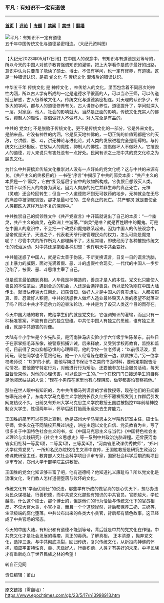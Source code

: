 ### 平凡：有知识不一定有道德

---

#### [首页](../../../..?n13998913) &nbsp;|&nbsp; [评论](../../../../../epoch-comment?n13998913) &nbsp;|&nbsp; [专题](../../../../../epoch-special?n13998913) &nbsp;|&nbsp; [禁闻](../../../../../epoch-news?n13998913) &nbsp;|&nbsp; [禁书](../../../../../books?n13998913) &nbsp;|&nbsp; [翻墙](https://github.com/gfw-breaker/nogfw/blob/master/README.md?n13998913)


<div><img alt="平凡：有知识不一定有道德" class="attachment-djy_600_400 size-djy_600_400 wp-post-image" src="https://i.epochtimes.com/assets/uploads/2020/05/9f6614b9eda57d141d079b781c7f4d02-600x400.jpg"/>
<div class="caption">
 五千年中国传统文化与道德紧密相连。（大纪元资料图）
</div></div><hr/><div class="post_content" id="artbody" itemprop="articleBody">
 <!-- article content begin -->
 <p>
  【大纪元2023年05月17日讯】在中国人的观念中，有知识与有道德是划等号的，所以今天的中国人对孩子教育强调知识的灌输，把上大学看作是孩子最好的出路，意识中认为只要孩子能读了硕士、博士，不仅有学问，也一定有修养，有道德。这是一种错误认识，是把
  <ok href="https://www.epochtimes.com/gb/tag/%E5%85%9A%E6%96%87%E5%8C%96.html">
   党文化
  </ok>
  与
  <ok href="https://www.epochtimes.com/gb/tag/%E4%BC%A0%E7%BB%9F%E6%96%87%E5%8C%96.html">
   传统文化
  </ok>
  混淆后的错误认识。
 </p>
 <article class="wenzhang full clearfix" data-history-node-id="283324" lang="zxx">
  <div class="content">
   <div class="field field--name-body field--type-text-with-summary field--label-hidden field--item">
    <p>
     中华五千年
     <ok href="https://www.epochtimes.com/gb/tag/%E4%BC%A0%E7%BB%9F%E6%96%87%E5%8C%96.html">
      传统文化
     </ok>
     是
     <ok href="https://www.epochtimes.com/gb/tag/%E7%A5%9E%E4%BC%A0%E6%96%87%E5%8C%96.html">
      神传文化
     </ok>
     ，神传给人的文化，里面包含着不同层次的神性内涵，所以古人学有所成的一定是道德水平很高的人，可以当帝王师，可以传道授业解惑，古人很尊敬文化人。传统文化与道德紧密相连。对天理的认识多少，有多大的学问，都与人的道德修养有关。古人讲修心养性，道德提升了，学问就深入一层，对家庭、他人、社会的影响就大，当然是正面的影响。传统文化充实人的佛性，抑制人的魔性，提倡做好人不做坏人。对人完全是有益的。
    </p>
    <p>
     中共的
     <ok href="https://www.epochtimes.com/gb/tag/%E5%85%9A%E6%96%87%E5%8C%96.html">
      党文化
     </ok>
     不是脱胎于传统文化，更不是传统文化的一部分，它是外来文化，是舶来品。它没有神性的内涵，它是反天地神佛的，一切正统的价值观都是它的天敌，它讲假、恶、斗，讲无神论与进化论，对人类的发展进程完全是阻碍的。与传统文化正好相反，它放纵人的魔性，抑制人的佛性，提倡做坏人不做好人，它摧毁人的道德，对人来说只有害处没有一点好处。民间有识之士把中共的党文化称之为魔鬼文化。
    </p>
    <p>
     为什么中共要摈弃传统文化推崇对人没有一点好处的党文化呢？这与中共的来源有关。《共产主义的终极目的》一书在“序言”中揭示了中共的邪灵本质：“共产主义的本质是一个‘邪灵’，它由‘恨’及低层宇宙中的败物所构成，它仇恨且想毁灭人类。它并不以杀死人的肉身为满足，因为人肉身的死亡并非生命的真正死亡，元神 （灵魂）还会轮回转生；但当一个人道德败坏到无可救药的地步，元神就会在无尽的痛苦中被彻底销毁，那才是最可怕的、生命真正的死亡。‘共产邪灵’就是要使全人类都跌入这样万劫不复的深渊中。”
    </p>
    <p>
     中共推崇自己的纲领性文件《共产党宣言》中开篇就说出了自己的本质：“一个幽灵，共产主义的幽灵，在欧洲上空游荡。”“幽灵”是啥？就是百姓眼中的魔鬼。可是在中国人的意识中，不会把一个政党和魔鬼联系起来。因为中国人的传统观念中，皇帝就是天子，天选之子，代表老天爷行驶管理民众的权力，怎么可能是魔鬼呢？！尽管中共的所作所为人都理解不了，太反常理，即使经历了各种摧毁传统文化的政治运动，对中共还是抱着各种幻想：也许明天中共会变好。
    </p>
    <p>
     中共能迷惑了中国人，就是它太善于伪装，不断变换谎言，日复一日的谎言洗脑，加上暴力的威慑，面对充满着假、恶、斗的虚假社会现实，一代代的中国人一步步沦陷了，被假、恶、斗思维主宰了自己。
    </p>
    <p>
     但是谎言最怕遇到真相，人毕竟是神佛造的，善良才是人的本性。党文化只能使人善良的本性蒙尘，遇到合适的机会，人还是会选择善良。所以法轮功刚在中国大陆传出，就很快传遍大江南北，妇孺皆知，做好人才是中国人的真实想法。人都按照真、善、忍做好人积德，中共的诱惑世人做坏人造业最终毁灭人类的愿望不就落空了吗？所以中共才不遗余力的迫害法轮功，中共是为了毁灭人类这个目的而存在。
    </p>
    <p>
     今天中国大陆的教育，教给学生们的就是党文化，它强调知识的灌输，而且只有一种标准答案，不能有自己的独立思维。中共怕中国人有独立的思维，谁有独立思维，就是中共迫害的对像。
    </p>
    <p>
     大陆有个小学生是个少先队员，是河南驻马店实验小学六年级学生陈某东，前些日子在家掌掴毛泽东像，被警察抓捕训诫，后来释放，又受到学校再教育，监控和监视，目前得了类似抑郁恐惧的心理障碍。他的学校一位老师说：“以前很活泼，爱闹玩，现在同学也不愿跟他玩，他一个人经常躲在教室一边，默默抹泪。”另一位学校老师说：“12岁的小孩，要他写悔过书保证书之类的书面材料，要他定期报告活动情况，要他遵守特定行为，对他进行行为矫治，还要他参加社会服务活动，每天监督管束他，对他的心理伤害，可以说是一生的。”一个在校门门口接送学生的自称是他邻居姑姑的人说：“现在小男孩在家里也有心理阴影，做梦都害怕警察抓他。”
    </p>
    <p>
     那些在世人眼中有知识的，为中共传播马列谎言的学者教授等，现在他们的丑闻都被曝光出来了。东南大学马克思主义学院院长袁久红把不雅裸照发到工作群后引发网友热议不久，日前又有郑州大学马克思主义学院教授王国胜被指控11年前精神控制女大学生、性侵两年半，怀孕后因打胎而永远失去生育能力。
    </p>
    <p>
     王国胜的简历可以在网上查到，他是郑州大学马克思主义学院教研室主任，硕士生导师，曾多次在不同院校开展过讲座，讲座主题以文化自信、党员教育为主，写了很多关于中国特色社会主义的书，如《中国马克思主义与当代》《中国特色社会主义理论与实践研究》《社会主义思想史》等一系列中共政治洗脑课程。还曾获河南省实用社科一等奖1项，二等奖1项，三等奖6项，“河南省思政课优秀教师”，“郑州大学优秀党员”。一所知名民办院校招生文章中宣传，王国胜教授是研究生政治公修课教研室主任，教育部人文社会科学项目评审专家，国家社会科学后期资助项目评审专家，郑州大学干部学院主讲教授。
    </p>
    <p>
     王国胜的党文化知识够丰富了吧，他有道德吗？他知道礼义廉耻吗？所以党文化是流氓文化，专门教人怎样道德堕落与败坏的文化。
    </p>
    <p>
     传统文化有“学而优则仕”的说法，那些学有所成的做官真的是心忧天下，想尽办法为民众谋福祉，行善积德，而中共党文化那些有知识的中共官员，官职越大，学位越高，什么这个硕士，那个博士的，但是他们的行为恰恰与传统文化下的官员相反，不仅大官大贪，小官小贪，而且一个个道貌岸然，背后都保养二奶、三奶等，生活极端的腐化堕落。中共公布出来的各类大小贪官，背后都有情色故事，这已经成了中共官场的常态。
    </p>
    <p>
     今天的中国大陆，有知识和有道德不能划等号，背后就是中共的党文化在作怪。中共党文化才是社会发展的毒瘤，真正的毒药。了解真相，
     <ok href="https://www.epochtimes.com/gb/tag/%E6%AD%A3%E6%9C%AC%E6%B8%85%E6%BA%90.html">
      正本清源
     </ok>
     ，抛弃党文化，选择三退，与中共彻底决裂，回归传统，复兴传统文化，从新投向神佛的怀抱，顺应宇宙特性真、善、忍做好人，行善积德，人类才有美好的未来，中华民族才有重新屹立于世界民族之林的希望！
    </p>
    <p>
     转自正见网
    </p>
    <p>
     责任编辑：莆山
    </p>
   </div>
  </div>
 </article>
 <!-- article content end -->
 <div id="below_article_ad">
 </div>
</div>


---

原文链接（需翻墙）：https://www.epochtimes.com/gb/23/5/17/n13998913.htm